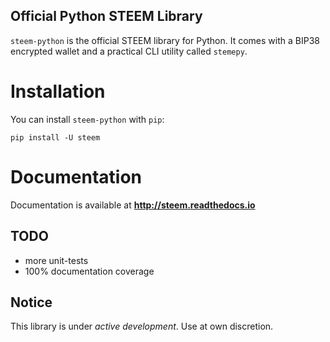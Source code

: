
Official Python STEEM Library
-----------------------------
`steem-python` is the official STEEM library for Python. It comes with a BIP38 encrypted wallet and a practical CLI utility called `stemepy`.

Installation
============
You can install `steem-python` with `pip`:

```
pip install -U steem
```

Documentation
=============
Documentation is available at **http://steem.readthedocs.io**

## TODO
* more unit-tests
* 100% documentation coverage

## Notice
This library is under *active development*. Use at own discretion.

